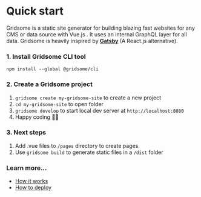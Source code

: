 # Quick start
Gridsome is a static site generator for building blazing fast websites for any CMS or data source with Vue.js . It uses an internal GraphQL layer for all data. Gridsome is heavily inspired by **[Gatsby](https://gatsbyjs.org)** (A React.js alternative).


### 1. Install Gridsome CLI tool
`npm install --global @gridsome/cli`

### 2. Create a Gridsome project
1. `gridsome create my-gridsome-site` to create a new project </li>
2. `cd my-gridsome-site` to open folder
3. `gridsome develop` to start local dev server at `http://localhost:8080`
4. Happy coding 🎉🙌

### 3. Next steps
1. Add .vue files to `/pages` directory to create pages.
2. Use `gridsome build` to generate static files in a `/dist` folder


### Learn more...

- [How it works](/docs/how-it-works)
- [How to deploy](/docs/deployment)